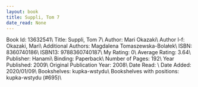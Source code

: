 ```yaml
---
layout: book
title: Suppli, Tom 7
date_read: None
---
```


Book Id: 13632541\ 
Title: Suppli, Tom 7\ 
Author: Mari Okazaki\ 
Author l-f: Okazaki, Mari\ 
Additional Authors: Magdalena Tomaszewska-Bolałek\ 
ISBN: 8360740186\ 
ISBN13: 9788360740187\ 
My Rating: 0\ 
Average Rating: 3.64\ 
Publisher: Hanami\ 
Binding: Paperback\ 
Number of Pages: 192\ 
Year Published: 2009\ 
Original Publication Year: 2008\ 
Date Read: \ 
Date Added: 2020/01/09\ 
Bookshelves: kupka-wstydu\ 
Bookshelves with positions: kupka-wstydu (#695)\ 

